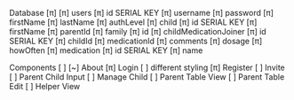 Database [π]
    [π] users
        [π] id SERIAL KEY
        [π] username
        [π] password
        [π] firstName
        [π] lastName
        [π] authLevel
    [π] child
        [π] id SERIAL KEY
        [π] firstName
        [π] parentId
    [π] family
        [π] id
    [π] childMedicationJoiner
        [π] id SERIAL KEY 
        [π] childId
        [π] medicationId
        [π] comments
        [π] dosage
        [π] howOften
    [π] medication
        [π] id SERIAL KEY
        [π] name

Components [ ]
    [~] About
    [π] Login [ ] different styling
    [π] Register
    [ ] Invite
    [ ] Parent Child Input
    [ ] Manage Child
    [ ] Parent Table View
    [ ] Parent Table Edit
    [ ] Helper View